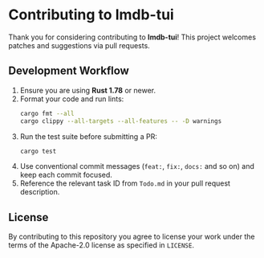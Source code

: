 # Contributing to lmdb-tui

Thank you for considering contributing to **lmdb-tui**! This project welcomes
patches and suggestions via pull requests.

## Development Workflow

1. Ensure you are using **Rust 1.78** or newer.
2. Format your code and run lints:
   ```bash
   cargo fmt --all
   cargo clippy --all-targets --all-features -- -D warnings
   ```
3. Run the test suite before submitting a PR:
   ```bash
   cargo test
   ```
4. Use conventional commit messages (`feat:`, `fix:`, `docs:` and so on) and keep
   each commit focused.
5. Reference the relevant task ID from `Todo.md` in your pull request description.

## License

By contributing to this repository you agree to license your work under the
terms of the Apache-2.0 license as specified in `LICENSE`.
